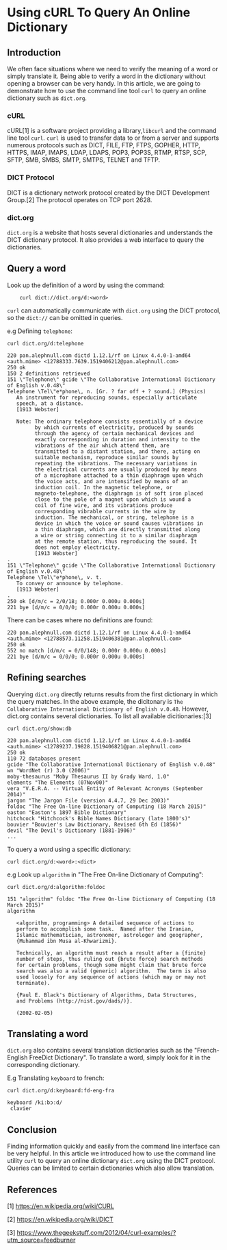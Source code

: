 # Using cURL To Query An Online Dictionary

## Introduction

We often face situations where we need to verify the meaning of a word or simply translate it. Being able to verify a word in the dictionary without opening a browser can be very handy.  In this article, we are going to demonstrate how to use the command line tool `curl` to query an online dictionary such as `dict.org`.

### cURL
cURL[1] is a software project providing a library,`libcurl` and the command line tool `curl`. `curl` is used to transfer data to or from a server and supports numerous protocols such as DICT, FILE, FTP, FTPS, GOPHER, HTTP, HTTPS,  IMAP,
IMAPS,  LDAP,  LDAPS,  POP3,  POP3S,  RTMP, RTSP, SCP, SFTP, SMB, SMBS,
SMTP, SMTPS, TELNET and TFTP. 

### DICT Protocol
DICT is a dictionary network protocol created by the DICT Development Group.[2] The protocol operates on TCP port 2628.

### dict.org
`dict.org` is a website that hosts several dictionaries and understands the DICT dictionary protocol. It also provides a web interface to query the dictionaries.

## Query a word
Look up the definition of a word by using the command:

```shell
    curl dict://dict.org/d:<word>
```

`curl` can automatically communicate with `dict.org` using the DICT protocol, so the `dict://` can be omitted in queries.

e.g Defining `telephone`:

```shell
curl dict.org/d:telephone

220 pan.alephnull.com dictd 1.12.1/rf on Linux 4.4.0-1-amd64 <auth.mime> <12788333.7639.1519406212@pan.alephnull.com>
250 ok
150 2 definitions retrieved
151 \"Telephone\" gcide \"The Collaborative International Dictionary of English v.0.48\"
Telephone \Tel\"e*phone\, n. [Gr. ? far off + ? sound.] (Physics)
   An instrument for reproducing sounds, especially articulate
   speech, at a distance.
   [1913 Webster]

   Note: The ordinary telephone consists essentially of a device
         by which currents of electricity, produced by sounds
         through the agency of certain mechanical devices and
         exactly corresponding in duration and intensity to the
         vibrations of the air which attend them, are
         transmitted to a distant station, and there, acting on
         suitable mechanism, reproduce similar sounds by
         repeating the vibrations. The necessary variations in
         the electrical currents are usually produced by means
         of a microphone attached to a thin diaphragm upon which
         the voice acts, and are intensified by means of an
         induction coil. In the magnetic telephone, or
         magneto-telephone, the diaphragm is of soft iron placed
         close to the pole of a magnet upon which is wound a
         coil of fine wire, and its vibrations produce
         corresponding vibrable currents in the wire by
         induction. The mechanical, or string, telephone is a
         device in which the voice or sound causes vibrations in
         a thin diaphragm, which are directly transmitted along
         a wire or string connecting it to a similar diaphragm
         at the remote station, thus reproducing the sound. It
         does not employ electricity.
         [1913 Webster]
.
151 \"Telephone\" gcide \"The Collaborative International Dictionary of English v.0.48\"
Telephone \Tel\"e*phone\, v. t.
   To convey or announce by telephone.
   [1913 Webster]
.
250 ok [d/m/c = 2/0/18; 0.000r 0.000u 0.000s]
221 bye [d/m/c = 0/0/0; 0.000r 0.000u 0.000s]

```

There can be cases where no definitions are found:

```shell
220 pan.alephnull.com dictd 1.12.1/rf on Linux 4.4.0-1-amd64 <auth.mime> <12788573.11258.1519406381@pan.alephnull.com>
250 ok
552 no match [d/m/c = 0/0/148; 0.000r 0.000u 0.000s]
221 bye [d/m/c = 0/0/0; 0.000r 0.000u 0.000s]
```

## Refining searches
Querying `dict.org` directly returns results from the first dictionary in which the query matches. In the above example, the dicitonary is `The Collaborative International Dictionary of English v.0.48`. However, dict.org contains several dictionaries. To list all available dicitionaries:[3]

```shell
curl dict.org/show:db

220 pan.alephnull.com dictd 1.12.1/rf on Linux 4.4.0-1-amd64 <auth.mime> <12789237.19828.1519406821@pan.alephnull.com>
250 ok
110 72 databases present
gcide "The Collaborative International Dictionary of English v.0.48"
wn "WordNet (r) 3.0 (2006)"
moby-thesaurus "Moby Thesaurus II by Grady Ward, 1.0"
elements "The Elements (07Nov00)"
vera "V.E.R.A. -- Virtual Entity of Relevant Acronyms (September 2014)"
jargon "The Jargon File (version 4.4.7, 29 Dec 2003)"
foldoc "The Free On-line Dictionary of Computing (18 March 2015)"
easton "Easton's 1897 Bible Dictionary"
hitchcock "Hitchcock's Bible Names Dictionary (late 1800's)"
bouvier "Bouvier's Law Dictionary, Revised 6th Ed (1856)"
devil "The Devil's Dictionary (1881-1906)"
...

```

To query a word using a specific dictionary:

`curl dict.org/d:<word>:<dict>`

e.g Look up `algorithm` in "The Free On-line Dictionary of Computing":

```shell
curl dict.org/d:algorithm:foldoc

151 "algorithm" foldoc "The Free On-line Dictionary of Computing (18 March 2015)"
algorithm

   <algorithm, programming> A detailed sequence of actions to
   perform to accomplish some task.  Named after the Iranian,
   Islamic mathematician, astronomer, astrologer and geographer,
   {Muhammad ibn Musa al-Khwarizmi}.

   Technically, an algorithm must reach a result after a {finite}
   number of steps, thus ruling out {brute force} search methods
   for certain problems, though some might claim that brute force
   search was also a valid (generic) algorithm.  The term is also
   used loosely for any sequence of actions (which may or may not
   terminate).

   {Paul E. Black's Dictionary of Algorithms, Data Structures,
   and Problems (http://nist.gov/dads/)}.

   (2002-02-05)

```

## Translating a word

`dict.org` also contains several translation dictionaries such as the "French-English FreeDict Dictionary".
To translate a word, simply look for it in the corresponding dictionary.

E.g Translating `keyboard` to french:

```shell
curl dict.org/d:keyboard:fd-eng-fra

keyboard /kiːbɔːd/
 clavier
```

## Conclusion
Finding information quickly and easily from the command line interface can be very helpful. In this article we introduced how to use the command line utility `curl` to query an online dictionary `dict.org` using the DICT protocol. Queries can be limited to certain dictionaries which also allow translation.

## References

[1] https://en.wikipedia.org/wiki/CURL

[2] https://en.wikipedia.org/wiki/DICT

[3] https://www.thegeekstuff.com/2012/04/curl-examples/?utm_source=feedburner
